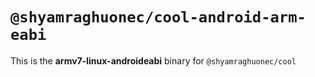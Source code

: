 # `@shyamraghuonec/cool-android-arm-eabi`

This is the **armv7-linux-androideabi** binary for `@shyamraghuonec/cool`
